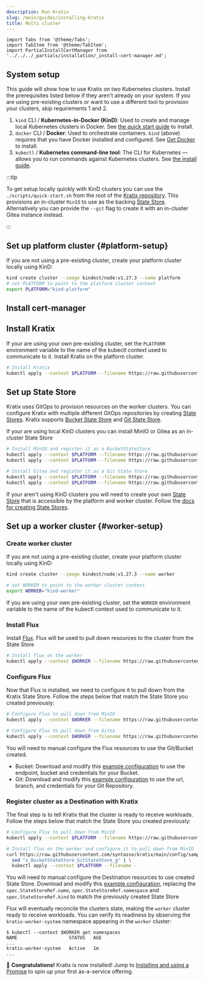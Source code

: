 ```yaml
---
description: Run Kratix
slug: /main/guides/installing-kratix
title: Multi cluster
---
```

```mdx-code-block
import Tabs from '@theme/Tabs';
import TabItem from '@theme/TabItem';
import PartialInstallCertManager from '../../../_partials/installation/_install-cert-manager.md';
```

## System setup

This guide will show how to use Kratix on two Kubernetes clusters. Install the prerequisites
listed below if they aren't already on your system. If you are using pre-existing clusters
or want to use a different tool to provision your clusters, skip requirements 1 and 2.

1. `kind` CLI / **Kubernetes-in-Docker (KinD)**:
   Used to create and manage local Kubernetes clusters in Docker. See [the quick start guide](https://kind.sigs.k8s.io/docs/user/quick-start/) to install.
2. `docker` CLI / **Docker**:
   Used to orchestrate containers. `kind` (above) requires that you have Docker installed and configured. See [Get Docker](https://docs.docker.com/get-docker/) to install.
3. `kubectl` / **Kubernetes command-line tool**:
   The CLI for Kubernetes — allows you to run commands against Kubernetes clusters. See [the install guide](https://kubernetes.io/docs/tasks/tools/#kubectl).

:::tip

To get setup locally quickly with KinD clusters you can use the `./scripts/quick-start.sh`
from the root of the [Kratix repository](https://github.com/syntasso/kratix). This provisions
an in-cluster `MinIO` to use as the backing [State Store](../../05-reference/06-statestore/01-statestore.md).
Alternatively you can provide the `--git` flag to create it with an in-cluster Gitea
instance instead.

:::

## Set up platform cluster {#platform-setup}

If you are not using a pre-existing cluster, create your platform cluster locally using KinD:
```bash
kind create cluster --image kindest/node:v1.27.3 --name platform
# set PLATFORM to point to the platform cluster context
export PLATFORM="kind-platform"
```

## Install cert-manager

<PartialInstallCertManager />

## Install Kratix

If your are using your own pre-existing cluster, set the `PLATFORM` environment
variable to the name of the kubectl context used to communicate to it. Install Kratix
on the platform cluster.
```bash
# Install Kratix
kubectl apply --context $PLATFORM --filename https://raw.githubusercontent.com/syntasso/kratix/main/distribution/kratix.yaml
```

## Set up State Store
Kratix uses GitOps to provision resources on the worker clusters. You can configure Kratix
with multiple different GitOps repositories by creating [State Stores](/docs/main/05-reference/06-statestore/01-statestore.md).
Kratix supports [Bucket State Store](/docs/main/05-reference/06-statestore/03-bucketstatestore.md)
and [Git State Store](/docs/main/05-reference/06-statestore/02-gitstatestore.md).

If your are using local KinD clusters you can install MinIO or Gitea as an in-cluster State Store

<Tabs className="boxedTabs" groupId="stateStore">
  <TabItem value="minio" label="Bucket (on KinD)">

  ```bash
  # Install MinIO and register it as a BucketStateStore
  kubectl apply --context $PLATFORM --filename https://raw.githubusercontent.com/syntasso/kratix/main/config/samples/minio-install.yaml
  kubectl apply --context $PLATFORM --filename https://raw.githubusercontent.com/syntasso/kratix/main/config/samples/platform_v1alpha1_bucketstatestore.yaml
  ```

  </TabItem>

  <TabItem value="gitea" label="Git (on KinD)">

  ```bash
  # Install Gitea and register it as a Git State Store
  kubectl apply --context $PLATFORM --filename https://raw.githubusercontent.com/syntasso/kratix/main/hack/platform/gitea-install.yaml
  kubectl apply --context $PLATFORM --filename https://raw.githubusercontent.com/syntasso/kratix/main/config/samples/platform_v1alpha1_gitstatestore.yaml
  ```

  </TabItem>

  <TabItem value="custom" label="Custom">

  If your aren't using KinD clusters you will need to create your own [State Store](/docs/main/05-reference/06-statestore/01-statestore.md)
  that is accessible by the platform and worker cluster. Follow the [docs for creating State Stores](/docs/main/05-reference/06-statestore/01-statestore.md).

  </TabItem>

</Tabs>



## Set up a worker cluster {#worker-setup}

### Create worker cluster
If you are not using a pre-existing cluster, create your platform cluster locally using KinD:
```bash
kind create cluster --image kindest/node:v1.27.3 --name worker

# set WORKER to point to the worker cluster context
export WORKER="kind-worker"
```

If you are using your own pre-existing cluster, set the `WORKER` environment
variable to the name of the kubectl context used to communicate to it.

### Install Flux
Install [Flux](https://fluxcd.io/). Flux will be used to pull down resources to the
cluster from the State Store
```bash
# Install flux on the worker
kubectl apply --context $WORKER --filename https://raw.githubusercontent.com/syntasso/kratix/main/hack/destination/gitops-tk-install.yaml
```


### Configure Flux
Now that Flux is installed, we need to configure it to pull down from the Kratix State Store.
Follow the steps below that match the State Store you created previously:

<Tabs className="boxedTabs" groupId="stateStore">
<TabItem value="minio" label="Bucket (on KinD)">

```bash
# Configure Flux to pull down from MinIO
kubectl apply --context $WORKER --filename https://raw.githubusercontent.com/syntasso/kratix/main/hack/destination/gitops-tk-resources.yaml
```

</TabItem>

<TabItem value="gitea" label="Git (on KinD)">

```bash
# Configure Flux to pull down from Gitea
kubectl apply --context $WORKER --filename https://raw.githubusercontent.com/syntasso/kratix/main/hack/destination/gitops-tk-resources-git.yaml
```

</TabItem>

<TabItem value="custom" label="Custom">

  You will need to manual configure the Flux resources to use the Git/Bucket created.

  - Bucket: Download and modify this [example configuration](https://raw.githubusercontent.com/syntasso/kratix/main/hack/destination/gitops-tk-resources.yaml)
    to use the endpoint, bucket and credentials for your Bucket.
  - Git: Download and modify this [example configuration](https://raw.githubusercontent.com/syntasso/kratix/main/hack/destination/gitops-tk-resources-git.yaml)
    to use the url, branch, and credentials for your Git Repository.

</TabItem>
</Tabs>

### Register cluster as a Destination with Kratix

The final step is to tell Kratix that the cluster is ready to receive workloads.
Follow the steps below that match the State Store you created previously:

<Tabs className="boxedTabs" groupId="stateStore">
<TabItem value="minio" label="Bucket (on KinD)">

```bash
# Configure Flux to pull down from MinIO
kubectl apply --context $PLATFORM --filename https://raw.githubusercontent.com/syntasso/kratix/main/config/samples/platform_v1alpha1_worker.yaml
```

</TabItem>

<TabItem value="gitea" label="Git (on KinD)">

```bash
# Install flux on the worker and configure it to pull down from MinIO
curl https://raw.githubusercontent.com/syntasso/kratix/main/config/samples/platform_v1alpha1_worker.yaml | \
  sed "s_BucketStateStore_GitStateStore_g" | \
  kubectl apply --context $PLATFORM --filename -
```

</TabItem>

<TabItem value="custom" label="Custom">

You will need to manual configure the Destination resources to use created State Store.
Download and modify this [example configuration](https://raw.githubusercontent.com/syntasso/kratix/main/config/samples/platform_v1alpha1_worker.yaml),
replacing the `spec.StateStoreRef.name`, `spec.StateStoreRef.namespace` and `spec.StateStoreRef.kind`
to match the previously created State Store

</TabItem>
</Tabs>

Flux will eventually reconcile the clusters state, making the `worker` cluster ready
to receive workloads. You can verify its readiness by observing the `kratix-worker-system`
namespace appearing in the `worker` cluster:

```shell-session
$ kubectl --context $WORKER get namespaces
NAME                   STATUS   AGE
...
kratix-worker-system   Active   1m
...
```

🎉   **Congratulations!** Kratix is now installed! Jump to [Installing and using a Promise](installing-a-promise) to spin up your first as-a-service offering.
